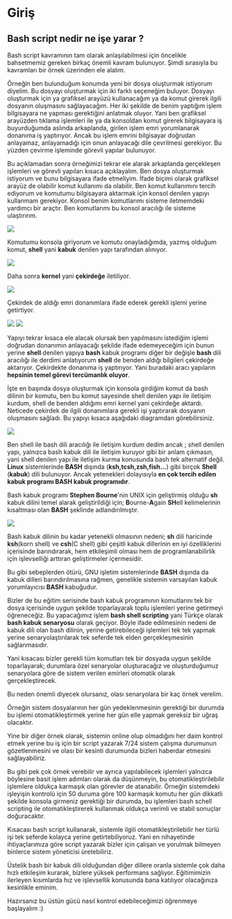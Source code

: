 Giriş
=

Bash script nedir ne işe yarar ?
-

Bash script kavramının tam olarak anlaşılabilmesi için öncelikle bahsetmemiz gereken birkaç önemli kavram bulunuyor. Şimdi sırasıyla bu kavramları bir örnek üzerinden ele alalım.

Örneğin ben bulunduğum konumda yeni bir dosya oluşturmak istiyorum diyelim. Bu dosyayı oluşturmak için iki farklı seçeneğim buluyor. Dosyayı oluşturmak için ya grafiksel arayüzü kullanacağım ya da komut girerek ilgili dosyanın oluşmasını sağlayacağım. Her iki şekilde de benim yaptığım işlem bilgisayara ne yapması gerektiğini anlatmak oluyor. Yani ben grafiksel arayüzden tıklama işlemleri ile ya da konsoldan komut girerek bilgisayara iş buyurduğumda aslında arkaplanda, girilen işlem emri yorumlanarak donanıma iş yaptırıyor. Ancak bu işlem emrini bilgisayar doğrudan anlayamaz,  anlayamadığı için onun anlayacağı dile çevrilmesi gerekiyor. Bu yüzden çevirme işleminde görevli yapılar bulunuyor. 

Bu açıklamadan sonra örneğimizi tekrar ele alarak arkaplanda gerçekleşen işlemleri ve görevli yapıları kısaca açıklayalım.
Ben dosya oluşturmak istiyorum ve bunu bilgisayara ifade etmeliyim. İfade biçimi olarak grafiksel arayüz de olabilir komut kullanımı da olabilir. Ben komut kullanımını tercih ediyorum ve komutumu bilgisayara aktarmak için konsol denilen yapıyı kullanmam gerekiyor. 
Konsol benim komutlarımı sisteme iletmemdeki yardımcı bir araçtır. Ben komutlarımı bu konsol aracılığı ile sisteme ulaştırırım. 

![](https://raw.githubusercontent.com/taylanbildik/bash_script_dersleri/master/img/Giri%C5%9F/komut.png)

Komutumu konsola giriyorum ve komutu onayladığımda, yazmış olduğum komut, **shell** yani **kabuk** denilen yapı tarafından alınıyor. 

![](https://raw.githubusercontent.com/taylanbildik/bash_script_dersleri/master/img/Giri%C5%9F/shell.png)

Daha sonra **kernel** yani **çekirdeğe** iletiliyor. 

![](https://raw.githubusercontent.com/taylanbildik/bash_script_dersleri/master/img/Giri%C5%9F/kernel.png)

Çekirdek de aldığı emri donanımlara ifade ederek gerekli işlemi yerine getirtiyor.

![](https://raw.githubusercontent.com/taylanbildik/bash_script_dersleri/master/img/Giri%C5%9F/hardware.png)
![](https://raw.githubusercontent.com/taylanbildik/bash_script_dersleri/master/img/Giri%C5%9F/file.png)

Yapıyı tekrar kısaca ele alacak olursak ben yapılmasını istediğim işlemi doğrudan donanımın anlayacağı şekilde ifade edemeyeceğim için bunun yerine **shell** denilen yapıya **bash** kabuk programı diğer bir değişle **bash** dili aracılığı ile derdimi anlatıyorum **shell** de benden aldığı bilgileri çekirdeğe aktarıyor. Çekirdekte donanıma iş yaptırıyor. Yani buradaki aracı yapıların **hepsinin temel görevi tercümanlık oluyor**.

İşte en başında dosya oluşturmak için konsola girdiğim komut da bash dilinin bir komutu, ben bu komut sayesinde shell denilen yapı ile iletişim kurdum, shell de benden aldığımı emri kernel yani çekirdeğe aktardı. Neticede çekirdek de ilgili donanımlara gerekli işi yaptırarak dosyanın oluşmasını sağladı. Bu yapıyı kısaca aşağıdaki diagramdan görebilirsiniz.

![](https://raw.githubusercontent.com/taylanbildik/bash_script_dersleri/master/img/Giri%C5%9F/stab.gif)

Ben shell ile bash dili aracılığı ile iletişim kurdum dedim ancak ; shell denilen yapı, yalnızca bash kabuk dili ile iletişim kuruyor gibi bir anlam çıkmasın, yani shell denilen yapı ile iletişim kurma konusunda bash tek alternatif değil. **Linux** sistemlerinde **BASH** dışında (**ksh,tcsh,zsh,fish...**) gibi birçok **Shell** (**kabuk**) dili bulunuyor. Ancak yetenekleri dolayısıyla **en çok tercih edilen kabuk programı BASH kabuk programıdır**. 

Bash kabuk programı **Stephen Bourne**'nin UNIX için geliştirmiş olduğu **sh** kabuk dilini temel alarak geliştirildiği için; **B**ourne-**A**gain **SH**ell kelimelerinin kısaltması olan **BASH** şeklinde adlandırılmıştır. 

![](https://raw.githubusercontent.com/taylanbildik/bash_script_dersleri/master/img/Readme/bash_shell.png)

Bash kabuk dilinin bu kadar yetenekli olmasının nedeni; **sh** dili haricinde **ksh**(korn shell) ve **csh**(C shell) gibi çeşitli kabuk dillerinin en iyi özelliklerini içerisinde barındırarak, hem etkileşimli olması hem de programlanabilirlik için işlevselliği arttıran geliştirmeler içermesidir. 

Bu gibi sebeplerden ötürü, GNU işletim sistemlerinde **BASH** dışında da kabuk dilleri barındırılmasına rağmen, genelikle sistemin varsayılan kabuk yorumlayıcısı **BASH** kabuğudur.

Bizler de bu eğitim serisinde bash kabuk programının komutlarını tek bir dosya içerisinde uygun şekilde toparlayarak toplu işlemleri yerine getirmeyi öğreneceğiz. Bu yapacağımız işlem **bash shell scripting** yani Türkçe olarak **bash kabuk senaryosu** olarak geçiyor. Böyle ifade edilmesinin nedeni de kabuk dili olan bash dilinin, yerine getirebileceği işlemleri tek tek yapmak yerine senaryolaştırılarak tek seferde tek elden gerçekleşmesinin sağlanmasıdır. 

Yani kısacası bizler gerekli tüm komutları tek bir dosyada uygun şekilde toparlayarak; durumlara özel senaryolar oluşturacağız ve oluşturduğumuz senaryolara göre de sistem verilen emirleri otomatik olarak gerçekleştirecek.

Bu neden önemli diyecek olursanız, olası senaryolara bir kaç örnek verelim. 

Örneğin sistem dosyalarının her gün yedeklenmesinin gerektiği bir durumda bu işlemi otomatikleştirmek yerine her gün elle yapmak gereksiz bir uğraş olacaktır. 

Yine bir diğer örnek olarak, sistemin online olup olmadığını her daim kontrol etmek yerine bu iş için bir script yazarak 7/24 sistem çalışma durumunun gözetlenmesini ve olası bir kesinti durumunda bizleri haberdar etmesini sağlayabiliriz. 

Bu gibi pek çok örnek verebilir ve ayrıca yapılabilecek işlemleri yalnızca böylesine basit işlem adımları olarak da düşünmeyin, bu otomatikleştirilebilir işlemlere oldukça karmaşık olan görevler de atanabilir. Örneğin sistemdeki işleyişin kontrolü için 50 duruma göre 100 karmaşık komutu her gün dikkatli şekilde konsola girmeniz gerektiği bir durumda, bu işlemleri bash schell scripting ile otomatikleştirerek kullanmak oldukça verimli ve stabil sonuçlar doğuracaktır.

Kısacası bash script kullanarak, sistemle ilgili otomatikleştirilebilir her türlü işi tek seferde kolayca yerine getirtebiliyoruz.
Yani en nihayetinde ihtiyaçlarımıza göre script yazarak bizler için çalışan ve yorulmak bilmeyen binlerce sistem yöneticisi üretebiliriz. 

Üstelik bash bir kabuk dili olduğundan diğer dillere oranla sistemle çok daha hızlı etkileşim kurarak, bizlere yüksek performans sağlıyor. Eğitimimizin ilerleyen kısımlarda hız ve işlevsellik konusunda bana katılıyor olacağınıza kesinlikle eminim. 

Hazırsanız bu üstün gücü nasıl kontrol edebileceğimizi öğrenmeye başlayalım :)



